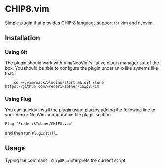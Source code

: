 # CHIP8.vim

Simple plugin that provides CHIP-8 language support for vim and neovim.

## Installation

### Using Git

The plugin should work with Vim/NeoVim's native plugin manager out of the box. You should be able to configure the plugin under unix-like systems like that:

        cd ~/.vim/pack/plugins/start && git clone https://github.com/FrederikTobner/chip8.vim

### Using Plug

You can quickly install the plugin using [plug](https://github.com/junegunn/vim-plug) by adding the following line to your Vim or NeoVim configuration file plugin section

```vim
Plug 'FrederikTobner/CHIP8.vim'
```

and then run `PlugInstall`.

## Usage

Typing the command `:Chip8Run` interprets the current script.